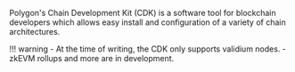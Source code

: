 Polygon's Chain Development Kit (CDK) is a software tool for blockchain developers which allows easy install and configuration of a variety of chain architectures.

!!! warning
    - At the time of writing, the CDK only supports validium nodes.
    - zkEVM rollups and more are in development.